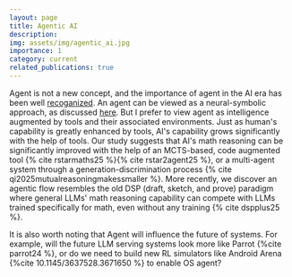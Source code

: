 ```yaml
---
layout: page
title: Agentic AI
description: 
img: assets/img/agentic_ai.jpg
importance: 1
category: current
related_publications: true
---
```


Agent is not a new concept, and the importance of agent in the AI era has been well [recoganized](https://www.gatesnotes.com/AI-agents). 
An agent can be viewed as a neural-symbolic approach, as discussed [here](https://fanyangcs.github.io/projects/neuralsymbolic/). But I prefer to view agent as intelligence augmented by tools and their associated environments. 
Just as human's capability is greatly enhanced by tools, AI's capability grows significantly with the help of tools.
Our study suggests that AI's math reasoning can be significantly improved with the help of an MCTS-based, code augmented tool {% cite rstarmaths25 %}{% cite rstar2agent25 %}, or a multi-agent system through a generation-discrimination process {% cite qi2025mutualreasoningmakessmaller %}. More recently, we discover an agentic flow resembles the old DSP (draft, sketch, and prove) paradigm where general LLMs' math reasoning capability can compete with LLMs trained specifically for math, even without any training  {% cite dspplus25 %}.

It is also worth noting that Agent will influence the future of systems. For example, will the future LLM serving systems look more like Parrot {%cite parrot24 %}, or do we need to build new RL simulators like Android Arena {%cite 10.1145/3637528.3671650 %} to enable OS agent?


